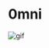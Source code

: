 # 0mni
![gif](https://media4.giphy.com/media/v1.Y2lkPTc5MGI3NjExZ3FjenYzMGt4Z3NkN2d3dWRtMHdnMHZxaTVwdjQ0M2R4czIwdHRyZyZlcD12MV9pbnRlcm5hbF9naWZfYnlfaWQmY3Q9cw/j7BzQNZE8siXe/giphy.gif)
